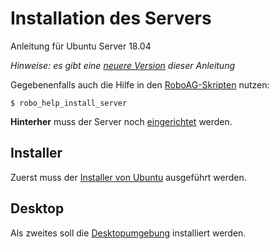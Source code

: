 # Installation des Servers
Anleitung für Ubuntu Server 18.04

_Hinweise: es gibt eine [neuere Version](../../../README.md) dieser Anleitung_

Gegebenenfalls auch die Hilfe in den [RoboAG-Skripten](https://github.com/RoboAG/bash_roboag) nutzen:

    $ robo_help_install_server

**Hinterher** muss der Server noch [eingerichtet](../2_setup/README.md) werden.



## Installer
Zuerst muss der [Installer von Ubuntu](1a_installer/README.md) ausgeführt werden.

## Desktop
Als zweites soll die [Desktopumgebung](1b_desktop/README.md) installiert werden.
